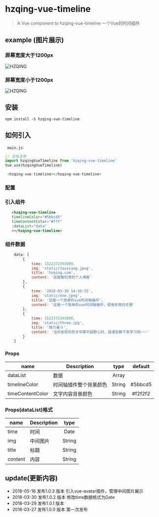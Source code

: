 # hzqing-vue-timeline

> A Vue component to hzqing-vue-timeline 一个Vue的时间插件

## example (图片展示)


### 屏幕宽度大于1200px

![HZQING](./doc/timeline.png)

### 屏幕宽度小于1200px

![HZQING](./doc/timelinephone.png)

## 安装

```JS
npm install -S hzqing-vue-timeline
```

## 如何引入
``` main.js```:
```js
// 全局注册
import hzqingVueTimeline from 'hzqing-vue-timeline'
Vue.use(hzqingVueTimeline)

 <hzqing-vue-timeline></hzqing-vue-timeline>
```

### 配置
### 引入组件
```html
   <hzqing-vue-timeline 
   timelineColor="#5bbcd5"  
   timeContentColor="#fff"
   :dataList="data"
   ></hzqing-vue-timeline>

```
### 组件数据
``` js
    data: [
        {
            time: 1522372393000,
            img: 'static/touxiang.jpeg',
            title: 'hzqing.com',
            content: '这是衡钊清的个人博客'
        },
        {
            time: '2018-03-30 14:36:35',
            img: 'static/one.jpeg',
            title: '这是一个简单的vue时间轴插件',
            content: '这是一个简单的vue时间轴插件，使用非常的方便'
        },
        {
            time: 1522372393000,
            img: 'static/three.jpg',
            title: '努力奋斗',
            content: '当你发现你的才华撑不起野心时，就请安静下来学习吧~~~'
        }
    ]
```

### Props

|    name    |    Description   |   type   |default|
| -----------------  | ---------------- | :--------: | :----------: |
| dataList  |   数据  |   Array |
| timelineColor       | 时间轴插件整个背景颜色 |String| #5bbcd5
| timeContentColor        | 文字内容背景颜色 |String | #f2f2f2

### Props(dataList)格式
|    name    |    Description   |   type   |
| -----------------  | ---------------- | :--------: |
| time  |   时间  |   Date |
| img   | 中间图片 |String|
| title  | 标题 |String |
| content  | 内容 |String |

## update(更新内容)
- 2018-05-16 发布1.0.3 版本 引入vue-avatar插件，管理中间图片展示
- 2018-03-30 发布1.0.2 版本 修改time数据格式为Date
- 2018-03-29 发布1.0.1 版本 
- 2018-03-27 发布1.0.0 版本 第一次发布
